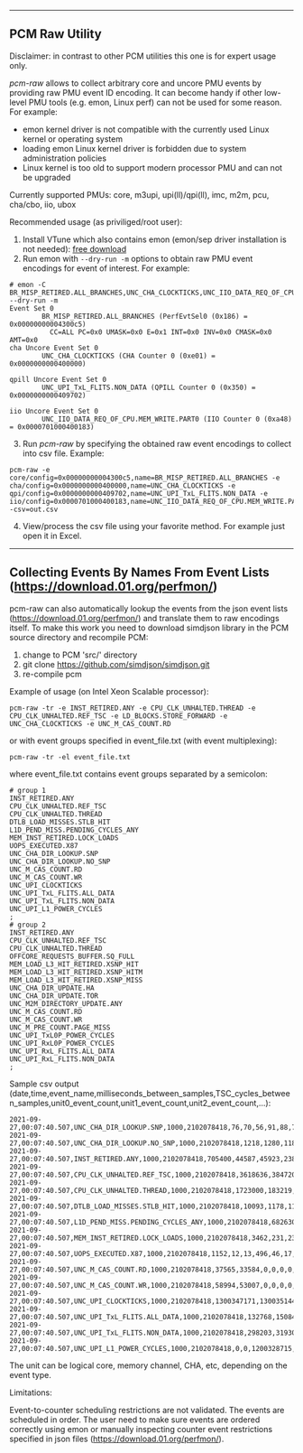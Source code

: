 --------------------------------------------------------------------------------
PCM Raw Utility
--------------------------------------------------------------------------------

Disclaimer: in contrast to other PCM utilities this one is for expert usage only.

*pcm-raw* allows to collect arbitrary core and uncore PMU events by providing raw PMU event ID encoding. It can become handy if other low-level PMU tools (e.g. emon, Linux perf) can not be used for some reason. For example:
- emon kernel driver is not compatible with the currently used Linux kernel or operating system
- loading emon Linux kernel driver is forbidden due to system administration policies
- Linux kernel is too old to support modern processor PMU and can not be upgraded

Currently supported PMUs: core, m3upi, upi(ll)/qpi(ll), imc, m2m, pcu, cha/cbo, iio, ubox

Recommended usage (as priviliged/root user):
1. Install VTune which also contains emon (emon/sep driver installation is not needed): [free download](https://software.intel.com/content/www/us/en/develop/tools/vtune-profiler.html)
2. Run emon with `--dry-run -m` options to obtain raw PMU event encodings for event of interest. For example:
```
# emon -C BR_MISP_RETIRED.ALL_BRANCHES,UNC_CHA_CLOCKTICKS,UNC_IIO_DATA_REQ_OF_CPU.MEM_WRITE.PART0,UNC_UPI_TxL_FLITS.NON_DATA --dry-run -m
Event Set 0
        BR_MISP_RETIRED.ALL_BRANCHES (PerfEvtSel0 (0x186) = 0x00000000004300c5)
          CC=ALL PC=0x0 UMASK=0x0 E=0x1 INT=0x0 INV=0x0 CMASK=0x0 AMT=0x0
cha Uncore Event Set 0
        UNC_CHA_CLOCKTICKS (CHA Counter 0 (0xe01) = 0x0000000000400000)

qpill Uncore Event Set 0
        UNC_UPI_TxL_FLITS.NON_DATA (QPILL Counter 0 (0x350) = 0x0000000000409702)

iio Uncore Event Set 0
        UNC_IIO_DATA_REQ_OF_CPU.MEM_WRITE.PART0 (IIO Counter 0 (0xa48) = 0x0000701000400183)
```
3. Run *pcm-raw* by specifying the obtained raw event encodings to collect into csv file. Example:
```
pcm-raw -e core/config=0x00000000004300c5,name=BR_MISP_RETIRED.ALL_BRANCHES -e cha/config=0x0000000000400000,name=UNC_CHA_CLOCKTICKS -e qpi/config=0x0000000000409702,name=UNC_UPI_TxL_FLITS.NON_DATA -e iio/config=0x0000701000400183,name=UNC_IIO_DATA_REQ_OF_CPU.MEM_WRITE.PART0 -csv=out.csv
```
4. View/process the csv file using your favorite method. For example just open it in Excel.

--------------------------------------------------------------------------------
Collecting Events By Names From Event Lists (https://download.01.org/perfmon/)
--------------------------------------------------------------------------------

pcm-raw can also automatically lookup the events from the json event lists (https://download.01.org/perfmon/) and translate them to raw encodings itself. To make this work you need to download simdjson library in the PCM source directory and recompile PCM:

1. change to PCM 'src/' directory
2. git clone https://github.com/simdjson/simdjson.git
3. re-compile pcm

Example of usage (on Intel Xeon Scalable processor):

```
pcm-raw -tr -e INST_RETIRED.ANY -e CPU_CLK_UNHALTED.THREAD -e CPU_CLK_UNHALTED.REF_TSC -e LD_BLOCKS.STORE_FORWARD -e UNC_CHA_CLOCKTICKS -e UNC_M_CAS_COUNT.RD
```

or with event groups specified in event_file.txt (with event multiplexing):

```
pcm-raw -tr -el event_file.txt
```

where event_file.txt contains event groups separated by a semicolon:

```
# group 1
INST_RETIRED.ANY
CPU_CLK_UNHALTED.REF_TSC
CPU_CLK_UNHALTED.THREAD
DTLB_LOAD_MISSES.STLB_HIT
L1D_PEND_MISS.PENDING_CYCLES_ANY
MEM_INST_RETIRED.LOCK_LOADS
UOPS_EXECUTED.X87
UNC_CHA_DIR_LOOKUP.SNP
UNC_CHA_DIR_LOOKUP.NO_SNP
UNC_M_CAS_COUNT.RD
UNC_M_CAS_COUNT.WR
UNC_UPI_CLOCKTICKS
UNC_UPI_TxL_FLITS.ALL_DATA
UNC_UPI_TxL_FLITS.NON_DATA
UNC_UPI_L1_POWER_CYCLES
;
# group 2
INST_RETIRED.ANY
CPU_CLK_UNHALTED.REF_TSC
CPU_CLK_UNHALTED.THREAD
OFFCORE_REQUESTS_BUFFER.SQ_FULL
MEM_LOAD_L3_HIT_RETIRED.XSNP_HIT
MEM_LOAD_L3_HIT_RETIRED.XSNP_HITM
MEM_LOAD_L3_HIT_RETIRED.XSNP_MISS
UNC_CHA_DIR_UPDATE.HA
UNC_CHA_DIR_UPDATE.TOR
UNC_M2M_DIRECTORY_UPDATE.ANY
UNC_M_CAS_COUNT.RD
UNC_M_CAS_COUNT.WR
UNC_M_PRE_COUNT.PAGE_MISS
UNC_UPI_TxL0P_POWER_CYCLES
UNC_UPI_RxL0P_POWER_CYCLES
UNC_UPI_RxL_FLITS.ALL_DATA
UNC_UPI_RxL_FLITS.NON_DATA
;
```

Sample csv output (date,time,event_name,milliseconds_between_samples,TSC_cycles_between_samples,unit0_event_count,unit1_event_count,unit2_event_count,...):

```
2021-09-27,00:07:40.507,UNC_CHA_DIR_LOOKUP.SNP,1000,2102078418,76,70,56,91,88,75,76,158,74,60,77,81,75,74,71,95,99,95,125,87,68,136,54,91,65,84,69,46,75,100,92,68,67,70,68,80,72,88,80,76,130,71,102,98,79,73,71,109
2021-09-27,00:07:40.507,UNC_CHA_DIR_LOOKUP.NO_SNP,1000,2102078418,1218,1280,1187,1310,1268,1287,1282,1331,1265,1267,1300,1270,1258,1307,1289,1300,1410,1378,1312,1316,1367,1337,1332,1317,1584,1519,1569,1557,1483,1537,1545,1520,1562,1527,1575,1540,1530,1581,1476,1525,1610,1680,1581,1657,1565,1613,1596,1600
2021-09-27,00:07:40.507,INST_RETIRED.ANY,1000,2102078418,705400,44587,45923,238392,53910,69547,46644,46172,44740,44732,45692,44864,46105,45352,45057,217052,46511,46671,46893,46459,53739,47021,114133,46339,61649,59027,142096,48048,98178,48288,162122,474329,48046,49795,78239,425635,105512,69933,49827,48913,71549,48451,294858,312316,149586,540477,49115,55144,46788,61681,82964,81127,116227,85776,453369,145979,81007,82269,83580,73595,73355,73751,72599,47169,47767,48191,48131,48359,48621,67664,48227,532184,49686,48704,324264,48539,48795,48609,60275,518368,116077,163734,526815,50650,140337,666605,47935,1368049,47243,337542,47153,46882,46925,62373,70186,466927
2021-09-27,00:07:40.507,CPU_CLK_UNHALTED.REF_TSC,1000,2102078418,3618636,384720,589092,2143512,766752,724164,803124,627312,541548,538188,534324,509964,535164,527436,529284,1366176,488124,491820,533148,543900,608580,577920,1145172,602196,919632,824544,1429344,692916,1092756,700644,1298640,2487156,736344,841344,1324008,1855476,1260084,1104768,658308,5805324,851424,766080,1909740,2170392,1313592,3986892,683844,986832,659064,642432,682668,772128,1076628,710220,2514876,1085112,715344,700812,676452,594468,577668,590856,574056,597996,525336,551460,548520,561624,569352,741468,623196,3124212,592032,596400,2265312,556584,593124,546756,766752,2547216,1047396,1280160,2704884,525336,1200444,3255000,497700,13643700,481572,1601040,515592,523740,503664,854280,603120,2305128
2021-09-27,00:07:40.507,CPU_CLK_UNHALTED.THREAD,1000,2102078418,1723000,183219,280560,1020631,365140,344897,382467,298699,257868,256243,254471,242757,254794,251172,252091,650377,232442,234209,253807,259024,289817,275179,545244,286717,437888,392646,680513,329759,520244,333662,618356,1184347,350594,400648,630580,1517122,599939,525847,313441,2765951,405441,364827,909395,1033366,625655,1898427,325614,881026,312798,305884,325245,367890,512845,338440,1197524,516836,341497,334581,322975,283138,275031,281300,273347,284616,250171,262581,261182,267455,271097,353013,296757,1487751,282516,283651,1076725,265489,282845,260889,365411,1212743,498705,611118,1287439,360493,571158,1549944,236616,6499483,229820,762766,245338,248648,239640,406676,287582,1714659
2021-09-27,00:07:40.507,DTLB_LOAD_MISSES.STLB_HIT,1000,2102078418,10093,1178,1186,2593,1184,1356,1182,1201,1187,1200,1191,1179,1189,1179,1177,1444,1218,1205,1158,1183,1216,1190,1789,1184,1388,1347,2207,1384,1566,1352,1541,3221,1374,1398,1580,11223,1690,1427,1398,1356,1531,1388,3429,3567,2136,2639,1354,1393,1181,1188,1457,1456,1801,1437,4698,1697,1426,1434,1418,1452,1396,1394,1434,1164,1349,1349,1356,1318,1354,1528,1349,18546,1168,1160,8935,1166,1172,1167,1194,4432,1801,2341,3152,1190,1777,4328,1178,4396,1170,1939,1199,1150,1158,1197,1187,12441
2021-09-27,00:07:40.507,L1D_PEND_MISS.PENDING_CYCLES_ANY,1000,2102078418,682630,81530,114229,363299,169260,134931,441644,183870,89947,95379,98135,81156,75366,77990,78734,178321,52738,53883,57241,56306,65514,94824,152070,227164,87723,80980,300491,70675,148506,70130,173723,628031,142178,161405,503099,383743,255465,317627,67134,1509172,105102,242908,300344,336683,157280,555052,84017,615357,526290,88531,117674,387708,192129,157226,451213,201430,103646,106302,112452,86251,83203,82880,80239,189044,72389,73820,75135,70746,84963,106517,168907,249006,117006,109389,320326,98291,168531,100734,206075,647276,167155,154684,495947,359092,257614,322235,78189,1473756,148139,278653,308380,343576,166510,556816,90475,306546
2021-09-27,00:07:40.507,MEM_INST_RETIRED.LOCK_LOADS,1000,2102078418,3462,231,235,1159,259,277,239,237,236,238,236,239,238,237,237,1114,237,237,238,237,265,237,555,237,277,278,542,237,431,240,389,906,239,238,385,3973,435,280,238,238,401,238,847,1238,604,1948,238,238,235,275,266,267,428,277,1287,399,271,277,272,239,240,239,239,237,237,237,237,237,238,347,237,4266,238,238,1174,238,238,238,270,1361,526,697,1101,238,615,2172,238,4276,236,642,236,237,236,275,299,2842
2021-09-27,00:07:40.507,UOPS_EXECUTED.X87,1000,2102078418,1152,12,13,496,46,17,27,12,11,13,10,14,11,27,12,1591,11,10,11,13,23,11,257,12,64,52,216,31,231,31,1668,5944,31,30,85,710,101,54,34,41,100,33,1852,1561,423,2348,28,46,14,23,155,57,82,172,2776,281,19,52,107,18,36,18,19,14,11,10,10,10,26,57,10,108,31,33,151,31,32,30,63,3700,361,509,4610,31,396,1814,31,5607,33,4175,31,30,32,47,78,471
2021-09-27,00:07:40.507,UNC_M_CAS_COUNT.RD,1000,2102078418,37565,33584,0,0,0,0,40306,0,37373,0,0,0
2021-09-27,00:07:40.507,UNC_M_CAS_COUNT.WR,1000,2102078418,58994,53007,0,0,0,0,25088,0,21901,0,0,0
2021-09-27,00:07:40.507,UNC_UPI_CLOCKTICKS,1000,2102078418,1300347171,1300351441,1200328715,1300297715,1300303139,1200283803
2021-09-27,00:07:40.507,UNC_UPI_TxL_FLITS.ALL_DATA,1000,2102078418,132768,150840,0,285147,269190,0
2021-09-27,00:07:40.507,UNC_UPI_TxL_FLITS.NON_DATA,1000,2102078418,298203,319302,0,293389,264875,0
2021-09-27,00:07:40.507,UNC_UPI_L1_POWER_CYCLES,1000,2102078418,0,0,1200328715,0,0,1200283803
```
The unit can be logical core, memory channel, CHA, etc, depending on the event type.

Limitations:

Event-to-counter scheduling restrictions are not validated. The events are scheduled in order. The user need to make sure events are ordered correctly using emon or manually inspecting counter event restrictions specified in json files (https://download.01.org/perfmon/).

